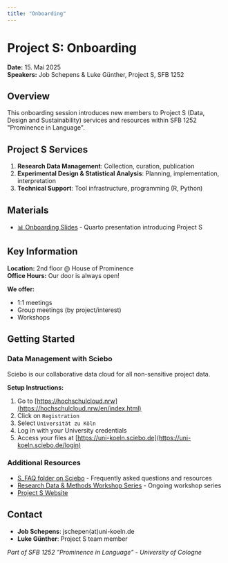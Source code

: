 ```yaml
---
title: "Onboarding"
---
```

# Project S: Onboarding

**Date:** 15. Mai 2025  
**Speakers:** Job Schepens & Luke Günther, Project S, SFB 1252  

## Overview

This onboarding session introduces new members to Project S (Data, Design and Sustainability) services and resources within SFB 1252 "Prominence in Language".

## Project S Services

1. **Research Data Management**: Collection, curation, publication
2. **Experimental Design & Statistical Analysis**: Planning, implementation, interpretation  
3. **Technical Support**: Tool infrastructure, programming (R, Python)

## Materials

- [📊 Onboarding Slides](onboarding-day-slides.qmd) - Quarto presentation introducing Project S

## Key Information

**Location:** 2nd floor @ House of Prominence  
**Office Hours:** Our door is always open!

**We offer:**
- 1:1 meetings
- Group meetings (by project/interest)
- Workshops

## Getting Started

### Data Management with Sciebo

Sciebo is our collaborative data cloud for all non-sensitive project data.

**Setup Instructions:**
1. Go to [https://hochschulcloud.nrw](https://hochschulcloud.nrw/en/index.html)
2. Click on `Registration`
3. Select `Universität zu Köln`
4. Log in with your University credentials
5. Access your files at [https://uni-koeln.sciebo.de](https://uni-koeln.sciebo.de/login)

### Additional Resources

- [S_FAQ folder on Sciebo](https://uni-koeln.sciebo.de/s/fvdR9aesnq7O5xu) - Frequently asked questions and resources
- [Research Data & Methods Workshop Series](../README.md) - Ongoing workshop series
- [Project S Website](https://sfb1252.uni-koeln.de/projekte/s-data-design-and-sustainability)

## Contact

- **Job Schepens**: jschepen(at)uni-koeln.de
- **Luke Günther**: Project S team member

*Part of SFB 1252 "Prominence in Language" - University of Cologne*
